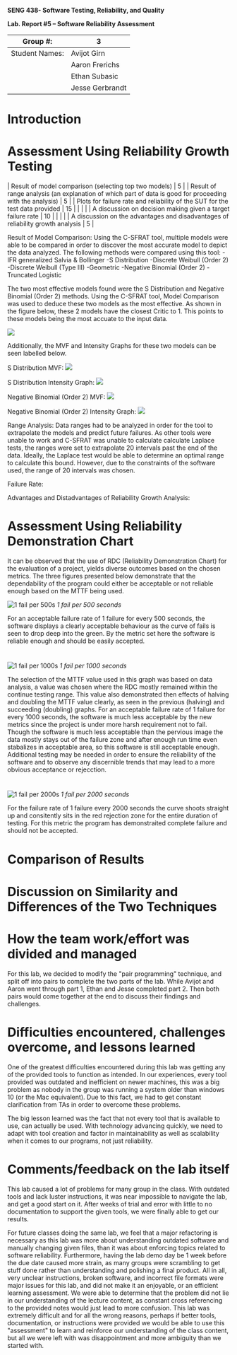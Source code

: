 **SENG 438- Software Testing, Reliability, and Quality**

**Lab. Report \#5 – Software Reliability Assessment**

| Group \#:       | 3  |
|-----------------|---|
| Student Names:  | Avijot Girn  |
|                 | Aaron Frerichs  |
|                 | Ethan Subasic  |
|                 | Jesse Gerbrandt  |

# Introduction

# 

# Assessment Using Reliability Growth Testing 
| Result of model comparison (selecting top two models)                                                    | 5   |
| Result of range analysis (an explanation of which part of data is good for proceeding with the analysis) | 5   |
| Plots for failure rate and reliability of the SUT for the test data provided                             | 15  |
|                                                                                                          |     |
| A discussion on decision making given a target failure rate                                              | 10  |
|                                                                                                          |     |
| A discussion on the advantages and disadvantages of reliability growth analysis                          | 5   |

Result of Model Comparison:
Using the C-SFRAT tool, multiple models were able to be compared in order to discover the most accurate model to depict the data analyzed. The following methods were compared using this tool:
-IFR generalized Salvia & Bollinger
-S Distribution
-Discrete Weibull (Order 2)
-Discrete Weibull (Type III)
-Geometric
-Negative Binomial (Order 2)
-Truncated Logistic

The two most effective models found were the S Distribution and Negative Binomial (Order 2) methods. Using the C-SFRAT tool, Model Comparison was used to deduce these two models as the most effective. As shown in the figure below, these 2 models have the closest Critic to 1. This points to these models being the most accuate to the input data.

<img src="./media/ModelComparison.png"/>

Additionally, the MVF and Intensity Graphs for these two models can be seen labelled below.

S Distribution MVF:
<img src="./media/SGraph.png"/>

S Distribution Intensity Graph:
<img src="./media/SDistribution.png"/>

Negative Binomial (Order 2) MVF:
<img src="./media/NB2Graph.png"/>

Negative Binomial (Order 2) Intensity Graph:
<img src="./media/NB2Intensity.png"/>

Range Analysis:
Data ranges had to be analyzed in order for the tool to extrapolate the models and predict future failures. As other tools were unable to work and C-SFRAT was unable to calculate calculate Laplace tests, the ranges were set to extrapolate 20 intervals past the end of the data. Ideally, the Laplace test would be able to determine an optimal range to calculate this bound. However, due to the constraints of the software used, the range of 20 intervals was chosen.

Failure Rate:


Advantages and Distadvantages of Reliability Growth Analysis:






# Assessment Using Reliability Demonstration Chart 
 It can be observed that the use of RDC (Reliability Demonstration Chart) for the evaluation of a project, yields diverse outcomes based on the chosen metrics. The three figures presented below demonstrate that the dependability of the program could either be acceptable or not reliable enough based on the MTTF being used.

 ![1 fail per 500s](/media/RDC1fp500s.png)
 _1 fail per 500 seconds_

For an acceptable failure rate of 1 failure for every 500 seconds, the software displays a clearly acceptable behaviour as the curve of fails is seen to drop deep into the green. By the metric set here the software is reliable enough and should be easily accepted.
#
![1 fail per 1000s](/media/RDC1fp1000s.png)
 _1 fail per 1000 seconds_

The selection of the MTTF value used in this graph was based on data analysis, a value was chosen where the RDC mostly remained within the continue testing range. This value also demonstrated then effects of halving and doubling the MTTF value clearly, as seen in the previous (halving) and succeeding (doubling) graphs. For an acceptable failure rate of 1 failure for every 1000 seconds, the software is much less acceptable by the new metrics since the project is under more harsh requirement not to fail. Though the software is much less acceptable than the pervious image the data mostly stays out of the failure zone and after enough run time even stabalizes in acceptable area, so this software is still acceptable enough. Additional testing may be needed in order to ensure the reliability of the software and to observe any discernible trends that may lead to a more obvious acceptance or rejecction.
#
![1 fail per 2000s](/media/RDC1fp2000s.png)
 _1 fail per 2000 seconds_

For the failure rate of 1 failure every 2000 seconds the curve shoots straight up and consitently sits in the red rejection zone for the entire duration of testing. For this metric the program has demonstraited complete failure and should not be accepted.
# 

# Comparison of Results

# Discussion on Similarity and Differences of the Two Techniques

# How the team work/effort was divided and managed
For this lab, we decided to modify the "pair programming" technique, and split off into pairs to complete the two parts of the lab. While Avijot and Aaron went through part 1, Ethan and Jesse completed part 2. Then both pairs would come together at the end to discuss their findings and challenges. 

# Difficulties encountered, challenges overcome, and lessons learned
One of the greatest difficulties encountered during this lab was getting any of the provided tools to function as intended. In our experiences, every tool provided was outdated and inefficient on newer machines, this was a big problem as nobody in the group was running a system older than windows 10 (or the Mac equivalent). Due to this fact, we had to get constant clarification from TAs in order to overcome these problems. 

The big lesson learned was the fact that not every tool that is available to use, can actually be used. With technology advancing quickly, we need to adapt with tool creation and factor in maintainability as well as scalability when it comes to our programs, not just reliability. 
# Comments/feedback on the lab itself
This lab caused a lot of problems for many group in the class. With outdated tools and lack luster instructions, it was near impossible to navigate the lab, and get a good start on it. After weeks of trial and error with little to no documentation to support the given tools, we were finally able to get our results.

For future classes doing the same lab, we feel that a major refactoring is necessary as this lab was more about understanding outdated software and manually changing given files, than it was about enforcing topics related to software reliability. Furthermore, having the lab demo day be 1 week before the due date caused more strain, as many groups were scrambling to get stuff done rather than understanding and polishing a final product. All in all, very unclear instructions, broken software, and incorrect file formats were major issues for this lab, and did not make it an enjoyable, or an efficient learning assessment. We were able to determine that the problem did not lie in our understanding of the lecture content, as constant cross referencing to the provided notes would just lead to more confusion. This lab was extremely difficult and for all the wrong reasons, perhaps if better tools, documentation, or instructions were provided we would be able to use this "assessment" to learn and reinforce our understanding of the class content, but all we were left with was disappointment and more ambiguity than we started with. 